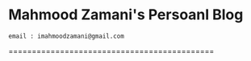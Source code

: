 Mahmood Zamani's Persoanl Blog
============================================
	email : imahmoodzamani@gmail.com        
============================================
